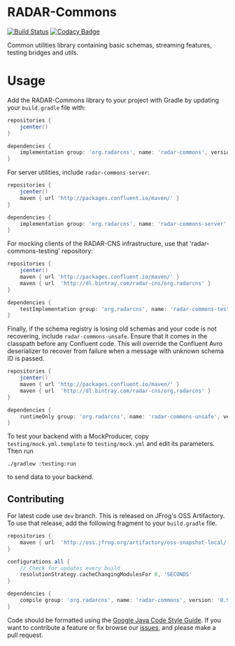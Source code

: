 # RADAR-Commons
[![Build Status](https://travis-ci.org/RADAR-base/radar-commons.svg?branch=master)](https://travis-ci.org/RADAR-base/radar-commons)
[![Codacy Badge](https://api.codacy.com/project/badge/Grade/9fe7a419c83e4798af671e468c7e91cf)](https://www.codacy.com/app/RADAR-base/radar-commons?utm_source=github.com&amp;utm_medium=referral&amp;utm_content=RADAR-base/radar-commons&amp;utm_campaign=Badge_Grade)

Common utilities library containing basic schemas, streaming features, testing bridges and utils.

# Usage

Add the RADAR-Commons library to your project with Gradle by updating your `build.gradle` file with:

```gradle
repositories {
    jcenter()
}

dependencies {
    implementation group: 'org.radarcns', name: 'radar-commons', version: '0.9.0'
}
```

For server utilities, include `radar-commons-server`:
```gradle
repositories {
    jcenter()
    maven { url 'http://packages.confluent.io/maven/' }
}

dependencies {
    implementation group: 'org.radarcns', name: 'radar-commons-server', version: '0.9.0'
}
```

For mocking clients of the RADAR-CNS infrastructure, use that 'radar-commons-testing' repository:

```gradle
repositories {
    jcenter()
    maven { url 'http://packages.confluent.io/maven/' }
    maven { url  'http://dl.bintray.com/radar-cns/org.radarcns' }
}

dependencies {
    testImplementation group: 'org.radarcns', name: 'radar-commons-testing', version: '0.9.0'
}
```

Finally, if the schema registry is losing old schemas and your code is not recovering, include `radar-commons-unsafe`. Ensure that it comes in the classpath before any Confluent code. This will override the Confluent Avro deserializer to recover from failure when a message with unknown schema ID is passed.
```gradle
repositories {
    jcenter()
    maven { url 'http://packages.confluent.io/maven/' }
    maven { url  'http://dl.bintray.com/radar-cns/org.radarcns' }
}

dependencies {
    runtimeOnly group: 'org.radarcns', name: 'radar-commons-unsafe', version: '0.9.0'
}
```

To test your backend with a MockProducer, copy `testing/mock.yml.template` to `testing/mock.yml` and edit its parameters. Then run
```
./gradlew :testing:run
```
to send data to your backend.

## Contributing

For latest code use `dev` branch. This is released on JFrog's OSS Artifactory. To use that release, add the following fragment to your `build.gradle` file.

```gradle
repositories {
    maven { url  'http://oss.jfrog.org/artifactory/oss-snapshot-local/' }
}

configurations.all {
    // Check for updates every build
    resolutionStrategy.cacheChangingModulesFor 0, 'SECONDS'
}

dependencies {
    compile group: 'org.radarcns', name: 'radar-commons', version: '0.9.1-SNAPSHOT', changing: true
}
```

Code should be formatted using the [Google Java Code Style Guide](https://google.github.io/styleguide/javaguide.html).
If you want to contribute a feature or fix browse our [issues](https://github.com/RADAR-CNS/RADAR-Commons/issues), and please make a pull request.
